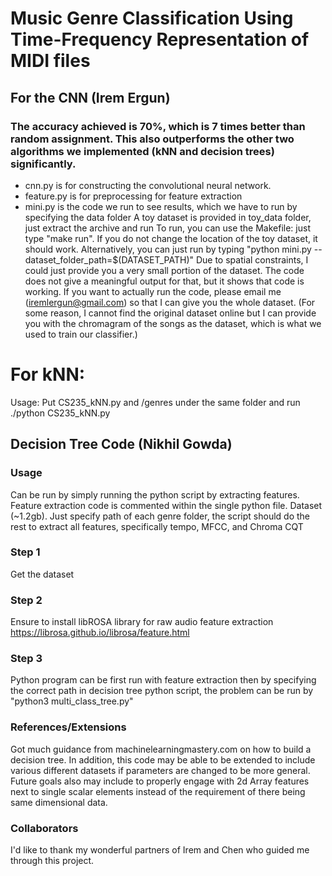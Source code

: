 # Music Genre Classification Using Time-Frequency Representation of MIDI files
## For the CNN (Irem Ergun)
### The accuracy achieved is 70%, which is 7 times better than random assignment. This also outperforms the other two algorithms we implemented (kNN and decision trees) significantly. 
- cnn.py is for constructing the convolutional neural network.
- feature.py is for preprocessing for feature extraction
- mini.py is the code we run to see results, which we have to run by specifying the data folder
A toy dataset is provided in toy_data folder, just extract the archive and run
To run, you can use the Makefile: just type "make run". If you do not change the location of the toy dataset, it should work. 
Alternatively, you can just run by typing "python mini.py --dataset_folder_path=$(DATASET_PATH)" 
Due to spatial constraints, I could just provide you a very small portion of the dataset. The code does not give a meaningful output for that, but it shows that code is working. If you want to actually run the code, please email me (iremlergun@gmail.com) so that I can give you the whole dataset. (For some reason, I cannot find the original dataset online but I can provide you with the chromagram of the songs as the dataset, which is what we used to train our classifier.)

# For kNN:
Usage:
	Put CS235_kNN.py and /genres under the same folder and run
	./python CS235_kNN.py

## Decision Tree Code (Nikhil Gowda)
### Usage
Can be run by simply running the python script by extracting features. Feature extraction code is commented within the single python file. Dataset  (~1.2gb). Just specify path of each genre folder, the script should do the rest to extract all features, specifically tempo, MFCC, and Chroma CQT
### Step 1
Get the dataset

### Step 2
Ensure to install libROSA library for raw audio feature extraction https://librosa.github.io/librosa/feature.html

### Step 3
Python program can be first run with feature extraction then by specifying the correct path in decision tree python script, the problem can be run by "python3 multi_class_tree.py" 

### References/Extensions
Got much guidance from machinelearningmastery.com on how to build a decision tree. In addition, this code may be able to be extended to include various different datasets if parameters are changed to be more general. Future goals also may include to properly engage with 2d Array features next to single scalar elements instead of the requirement of there being same dimensional data. 

### Collaborators
I'd like to thank my wonderful partners of Irem and Chen who guided me through this project. 
